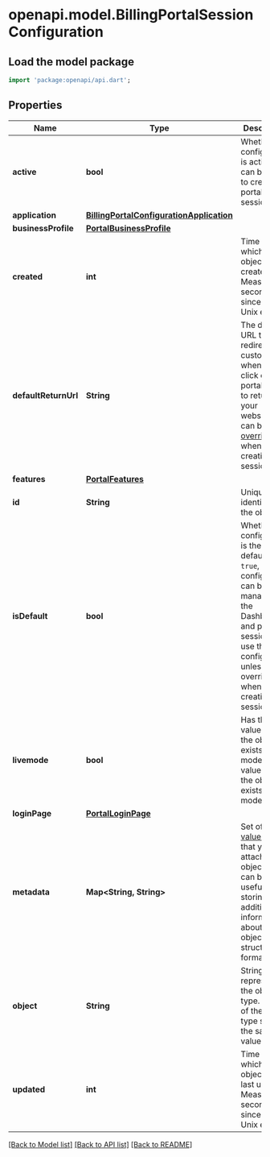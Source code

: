 # openapi.model.BillingPortalSessionConfiguration

## Load the model package
```dart
import 'package:openapi/api.dart';
```

## Properties
Name | Type | Description | Notes
------------ | ------------- | ------------- | -------------
**active** | **bool** | Whether the configuration is active and can be used to create portal sessions. | 
**application** | [**BillingPortalConfigurationApplication**](BillingPortalConfigurationApplication.md) |  | [optional] 
**businessProfile** | [**PortalBusinessProfile**](PortalBusinessProfile.md) |  | 
**created** | **int** | Time at which the object was created. Measured in seconds since the Unix epoch. | 
**defaultReturnUrl** | **String** | The default URL to redirect customers to when they click on the portal's link to return to your website. This can be [overriden](https://stripe.com/docs/api/customer_portal/sessions/create#create_portal_session-return_url) when creating the session. | [optional] 
**features** | [**PortalFeatures**](PortalFeatures.md) |  | 
**id** | **String** | Unique identifier for the object. | 
**isDefault** | **bool** | Whether the configuration is the default. If `true`, this configuration can be managed in the Dashboard and portal sessions will use this configuration unless it is overriden when creating the session. | 
**livemode** | **bool** | Has the value `true` if the object exists in live mode or the value `false` if the object exists in test mode. | 
**loginPage** | [**PortalLoginPage**](PortalLoginPage.md) |  | 
**metadata** | **Map<String, String>** | Set of [key-value pairs](https://stripe.com/docs/api/metadata) that you can attach to an object. This can be useful for storing additional information about the object in a structured format. | [optional] [default to const {}]
**object** | **String** | String representing the object's type. Objects of the same type share the same value. | 
**updated** | **int** | Time at which the object was last updated. Measured in seconds since the Unix epoch. | 

[[Back to Model list]](../README.md#documentation-for-models) [[Back to API list]](../README.md#documentation-for-api-endpoints) [[Back to README]](../README.md)


